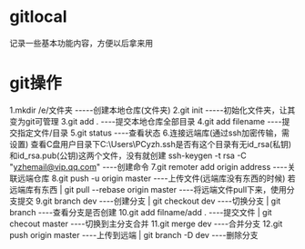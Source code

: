 # gitlocal
记录一些基本功能内容，方便以后拿来用

# git操作
1.mkdir /e/文件夹    -----创建本地仓库(文件夹)
2.git init    -----初始化文件夹，让其变为git可管理
3.git add .    ----提交本地仓库全部目录
4.git add filename    ----提交指定文件/目录
5.git status    ----查看状态
6.连接远端库(通过ssh加密传输，需设置)
    查看C盘用户目录下C:\Users\PCyzh\.ssh是否有这个目录有无id_rsa(私钥)和id_rsa.pub(公钥)这两个文件，没有就创建
    ssh-keygen -t rsa -C "yzhemail@vip.qq.com"    ----创建命令
7.git remoter add origin address    ----关联远端仓库
8.git push -u origin master    ----上传文件(远端库没有东西的时候)
若远端库有东西  |  git pull --rebase origin master    ----将远端文件pull下来，使用分支提交
9.git branch dev    ----创建分支  |  git checkout dev    ----切换分支  |  git branch    ----查看分支是否创建
10.git add filname/add .    ----提交文件  |  git checout master    ----切换到主分支合并
11.git merge dev    ----合并分支
12.git push origin master    ----上传到远端  |  git branch -D dev    ----删除分支 
